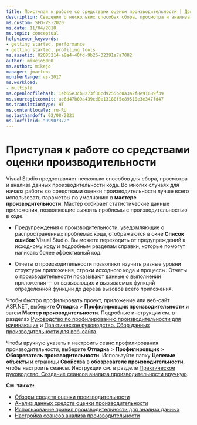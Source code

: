```yaml
---
title: Приступая к работе со средствами оценки производительности | Документы Майкрософт
description: Сведения о нескольких способах сбора, просмотра и анализа данных производительности кода в Visual Studio.
ms.custom: SEO-VS-2020
ms.date: 11/04/2018
ms.topic: conceptual
helpviewer_keywords:
- getting started, performance
- getting started, profiling tools
ms.assetid: 02085214-a8e4-40fd-9b26-32391a7a7082
author: mikejo5000
ms.author: mikejo
manager: jmartens
monikerRange: vs-2017
ms.workload:
- multiple
ms.openlocfilehash: 1eb65e3cb8273f36cd9255bc0a3a2f8e91689f39
ms.sourcegitcommit: ae6d47b09a439cd0e13180f5e89510e3e347fd47
ms.translationtype: HT
ms.contentlocale: ru-RU
ms.lasthandoff: 02/08/2021
ms.locfileid: "99907372"
---
```

# <a name="getting-started-with-performance-tools"></a>Приступая к работе со средствами оценки производительности

Visual Studio предоставляет несколько способов для сбора, просмотра и анализа данных производительности кода. Во многих случаях для начала работы со средствами оценки производительности лучше всего использовать параметры по умолчанию в **мастере производительности**. Мастер собирает статистические данные приложения, позволяющие выявить проблемы с производительностью в коде.

- Предупреждения о производительности, уведомляющие о распространенных проблемах кода, отображаются в окне **Список ошибок** Visual Studio. Вы можете переходить от предупреждений к исходному коду и подробным разделам справки, которые помогут написать более эффективный код.

- Отчеты о производительности позволяют изучить разные уровни структуры приложения, строки исходного кода и процессы. Отчеты о производительности показывают данные о выполнении приложения — от вызывающих и вызываемых функций определенной функции до дерева вызовов всего приложения.

Чтобы быстро профилировать проект, приложение или веб-сайт ASP.NET, выберите **Отладка** > **Профилировщик производительности** и затем **Мастер производительности**. Подробные инструкции см. в разделах [Руководство по профилированию производительности для начинающих](../profiling/beginners-guide-to-cpu-sampling.md) и [Практическое руководство. Сбор данных производительности для веб-сайта](../profiling/how-to-collect-performance-data-for-a-web-site.md).

Чтобы вручную указать и настроить сеанс профилирования производительности, выберите **Отладка** > **Профилировщик** > **Обозреватель производительности**. Используйте папку **Целевые объекты** и страницы **Свойства** в **обозревателе производительности**, чтобы настроить сеансы. Инструкции см. в разделе [Практическое руководство. Создание сеансов анализа производительности вручную](../profiling/how-to-manually-create-performance-sessions.md).

**См. также:**

- [Обзоры средств оценки производительности](../profiling/overviews-performance-tools.md)
- [Анализ данных средств оценки производительности](../profiling/analyzing-performance-tools-data.md)
- [Использование правил производительности для анализа данных](../profiling/using-performance-rules-to-analyze-data.md)
- [Настройка сеансов анализа производительности](../profiling/configuring-performance-sessions.md)
